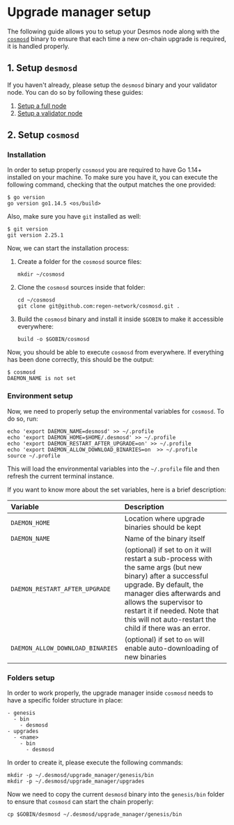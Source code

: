 # Upgrade manager setup
The following guide allows you to setup your Desmos node along with the [`cosmosd`](https://github.com/regen-network/cosmosd) binary to ensure that each time a new on-chain upgrade is required, it is handled properly.

## 1. Setup `desmosd`
If you haven't already, please setup the `desmosd` binary and your validator node. You can do so by following these guides: 

1. [Setup a full node](../../../fullnode/setup/overview.md)
2. [Setup a validator node](../../setup.md)

## 2. Setup `cosmosd`
### Installation
In order to setup properly `cosmosd` you are required to have Go 1.14+ installed on your machine. To make sure you have it, you can execute the following command, checking that the output matches the one provided: 

```shell
$ go version
go version go1.14.5 <os/build>
```

Also, make sure you have `git` installed as well: 

```shell
$ git version
git version 2.25.1
```

Now, we can start the installation process: 

1. Create a folder for the `cosmosd` source files:  
    ```shell
   mkdir ~/cosmosd
   ```
   
2. Clone the `cosmosd` sources inside that folder:  
   ```shell
   cd ~/cosmosd 
   git clone git@github.com:regen-network/cosmosd.git . 
   ``` 
   
3. Build the `cosmosd` binary and install it inside `$GOBIN` to make it accessible everywhere:
   ```shell
   build -o $GOBIN/cosmosd
   ```

Now, you should be able to execute `cosmosd` from everywhere. If everything has been done correctly, this should be the output: 

```shell
$ cosmosd
DAEMON_NAME is not set
```

### Environment setup
Now, we need to properly setup the environmental variables for `cosmosd`. To do so, run: 

```shell
echo 'export DAEMON_NAME=desmosd' >> ~/.profile
echo 'export DAEMON_HOME=$HOME/.desmosd' >> ~/.profile
echo 'export DAEMON_RESTART_AFTER_UPGRADE=on' >> ~/.profile
echo 'export DAEMON_ALLOW_DOWNLOAD_BINARIES=on  >> ~/.profile
source ~/.profile
``` 

This will load the environmental variables into the `~/.profile` file and then refresh the current terminal instance. 

If you want to know more about the set variables, here is a brief description: 

| Variable | Description |
|:-------- | :---------- |
|`DAEMON_HOME` | Location where upgrade binaries should be kept |
|`DAEMON_NAME` | Name of the binary itself |
| `DAEMON_RESTART_AFTER_UPGRADE` | (optional) if set to on it will restart a sub-process with the same args (but new binary) after a successful upgrade. By default, the manager dies afterwards and allows the supervisor to restart it if needed. Note that this will not auto-restart the child if there was an error. |
|`DAEMON_ALLOW_DOWNLOAD_BINARIES` | (optional) if set to `on` will enable auto-downloading of new binaries |


### Folders setup
In order to work properly, the upgrade manager inside `cosmosd` needs to have a specific folder structure in place:
 
```
- genesis
  - bin
    - desmosd
- upgrades
  - <name>
    - bin
      - desmosd
```
 
In order to create it, please execute the following commands: 

```shell
mkdir -p ~/.desmosd/upgrade_manager/genesis/bin
mkdir -p ~/.desmosd/upgrade_manager/upgrades
```

Now we need to copy the current `desmosd` binary into the `genesis/bin` folder to ensure that `cosmosd` can start the chain properly: 

```shell
cp $GOBIN/desmosd ~/.desmosd/upgrade_manager/genesis/bin
```
